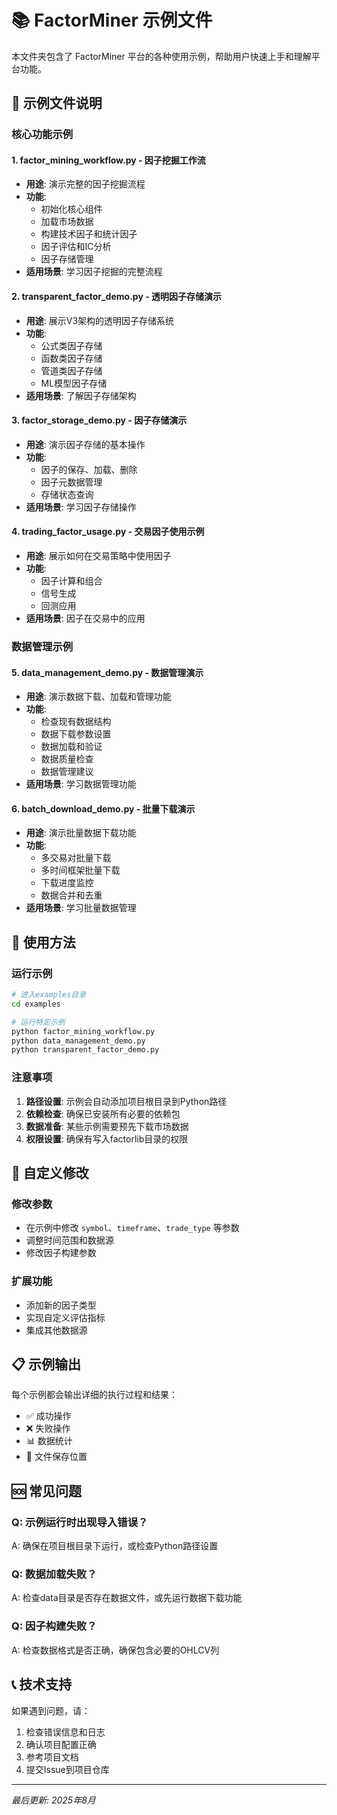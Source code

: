 # 📚 FactorMiner 示例文件

本文件夹包含了 FactorMiner 平台的各种使用示例，帮助用户快速上手和理解平台功能。

## 🎯 示例文件说明

### 核心功能示例

#### 1. **factor_mining_workflow.py** - 因子挖掘工作流
- **用途**: 演示完整的因子挖掘流程
- **功能**: 
  - 初始化核心组件
  - 加载市场数据
  - 构建技术因子和统计因子
  - 因子评估和IC分析
  - 因子存储管理
- **适用场景**: 学习因子挖掘的完整流程

#### 2. **transparent_factor_demo.py** - 透明因子存储演示
- **用途**: 展示V3架构的透明因子存储系统
- **功能**:
  - 公式类因子存储
  - 函数类因子存储
  - 管道类因子存储
  - ML模型因子存储
- **适用场景**: 了解因子存储架构

#### 3. **factor_storage_demo.py** - 因子存储演示
- **用途**: 演示因子存储的基本操作
- **功能**:
  - 因子的保存、加载、删除
  - 因子元数据管理
  - 存储状态查询
- **适用场景**: 学习因子存储操作

#### 4. **trading_factor_usage.py** - 交易因子使用示例
- **用途**: 展示如何在交易策略中使用因子
- **功能**:
  - 因子计算和组合
  - 信号生成
  - 回测应用
- **适用场景**: 因子在交易中的应用

### 数据管理示例

#### 5. **data_management_demo.py** - 数据管理演示
- **用途**: 演示数据下载、加载和管理功能
- **功能**:
  - 检查现有数据结构
  - 数据下载参数设置
  - 数据加载和验证
  - 数据质量检查
  - 数据管理建议
- **适用场景**: 学习数据管理功能

#### 6. **batch_download_demo.py** - 批量下载演示
- **用途**: 演示批量数据下载功能
- **功能**:
  - 多交易对批量下载
  - 多时间框架批量下载
  - 下载进度监控
  - 数据合并和去重
- **适用场景**: 学习批量数据管理

## 🚀 使用方法

### 运行示例
```bash
# 进入examples目录
cd examples

# 运行特定示例
python factor_mining_workflow.py
python data_management_demo.py
python transparent_factor_demo.py
```

### 注意事项
1. **路径设置**: 示例会自动添加项目根目录到Python路径
2. **依赖检查**: 确保已安装所有必要的依赖包
3. **数据准备**: 某些示例需要预先下载市场数据
4. **权限设置**: 确保有写入factorlib目录的权限

## 🔧 自定义修改

### 修改参数
- 在示例中修改 `symbol`、`timeframe`、`trade_type` 等参数
- 调整时间范围和数据源
- 修改因子构建参数

### 扩展功能
- 添加新的因子类型
- 实现自定义评估指标
- 集成其他数据源

## 📋 示例输出

每个示例都会输出详细的执行过程和结果：
- ✅ 成功操作
- ❌ 失败操作
- 📊 数据统计
- 📁 文件保存位置

## 🆘 常见问题

### Q: 示例运行时出现导入错误？
A: 确保在项目根目录下运行，或检查Python路径设置

### Q: 数据加载失败？
A: 检查data目录是否存在数据文件，或先运行数据下载功能

### Q: 因子构建失败？
A: 检查数据格式是否正确，确保包含必要的OHLCV列

## 📞 技术支持

如果遇到问题，请：
1. 检查错误信息和日志
2. 确认项目配置正确
3. 参考项目文档
4. 提交Issue到项目仓库

---

*最后更新: 2025年8月*

